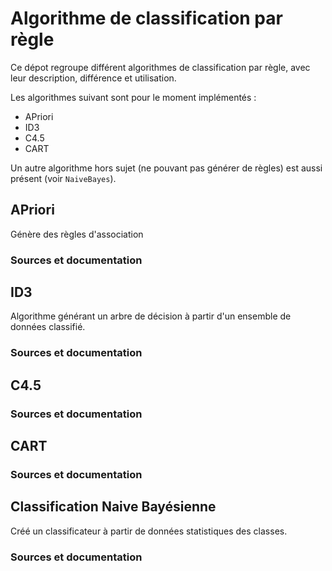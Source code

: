 # Algorithme de classification par règle

Ce dépot regroupe différent algorithmes de classification par règle, avec leur description, différence et utilisation.

Les algorithmes suivant sont pour le moment implémentés :
- APriori
- ID3
- C4.5
- CART

Un autre algorithme hors sujet (ne pouvant pas générer de règles) est aussi présent (voir `NaiveBayes`).

## APriori

Génère des règles d'association

### Sources et documentation

## ID3

Algorithme générant un arbre de décision à partir d'un ensemble de données classifié.

### Sources et documentation

## C4.5

### Sources et documentation

## CART

### Sources et documentation

## Classification Naive Bayésienne

Créé un classificateur à partir de données statistiques des classes.

### Sources et documentation
